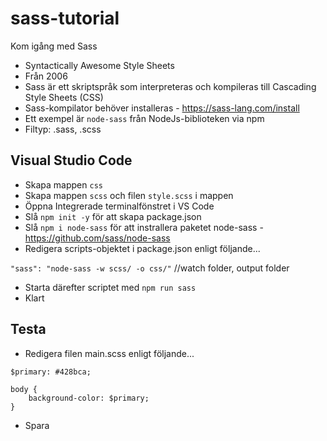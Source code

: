 # sass-tutorial
Kom igång med Sass
* Syntactically Awesome Style Sheets
* Från 2006
* Sass är ett skriptspråk som interpreteras och kompileras till Cascading Style Sheets (CSS)
* Sass-kompilator behöver installeras - https://sass-lang.com/install
* Ett exempel är `node-sass` från NodeJs-biblioteken via npm
* Filtyp: .sass, .scss

## Visual Studio Code
* Skapa mappen `css`
* Skapa mappen `scss` och filen `style.scss` i mappen
* Öppna Integrerade terminalfönstret i VS Code
* Slå `npm init -y` för att skapa package.json
* Slå `npm i node-sass` för att instrallera paketet node-sass - https://github.com/sass/node-sass
* Redigera scripts-objektet i package.json enligt följande...

`"sass": "node-sass -w scss/ -o css/"` //watch folder, output folder

* Starta därefter scriptet med `npm run sass`
* Klart

## Testa
* Redigera filen main.scss enligt följande...

```
$primary: #428bca;

body {
    background-color: $primary;
}
```

* Spara
